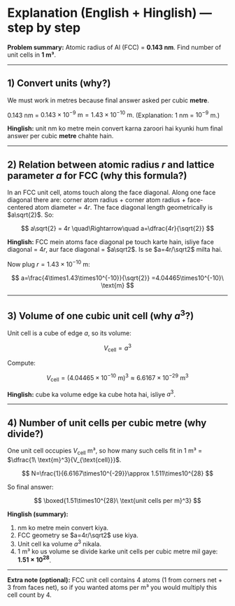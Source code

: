 # Explanation (English + Hinglish) — step by step

**Problem summary:**
Atomic radius of Al (FCC) = **0.143 nm**. Find number of unit cells in **1 m³**.

---

## 1) Convert units (why?)

We must work in metres because final answer asked per cubic **metre**.

0.143 nm = $0.143\times10^{-9}\ \text{m} = 1.43\times10^{-10}\ \text{m}$.
(Explanation: 1 nm = $10^{-9}$ m.)

**Hinglish:** unit nm ko metre mein convert karna zaroori hai kyunki hum final answer per cubic **metre** chahte hain.

---

## 2) Relation between atomic radius $r$ and lattice parameter $a$ for FCC (why this formula?)

In an FCC unit cell, atoms touch along the face diagonal. Along one face diagonal there are: corner atom radius + corner atom radius + face-centered atom diameter = $4r$. The face diagonal length geometrically is $a\sqrt{2}$.
So:

$$
a\sqrt{2} = 4r \quad\Rightarrow\quad a=\dfrac{4r}{\sqrt{2}}
$$

**Hinglish:** FCC mein atoms face diagonal pe touch karte hain, isliye face diagonal = $4r$, aur face diagonal = $a\sqrt2$. Is se $a=4r/\sqrt2$ milta hai.

Now plug $r=1.43\times10^{-10}\ \text{m}$:

$$
a=\frac{4\times1.43\times10^{-10}}{\sqrt{2}}
=4.04465\times10^{-10}\ \text{m}
$$

---

## 3) Volume of one cubic unit cell (why $a^3$?)

Unit cell is a cube of edge $a$, so its volume:

$$
V_{\text{cell}}=a^3
$$

Compute:

$$
V_{\text{cell}}=(4.04465\times10^{-10}\ \text{m})^3
\approx 6.6167\times10^{-29}\ \text{m}^3
$$

**Hinglish:** cube ka volume edge ka cube hota hai, isliye $a^3$.

---

## 4) Number of unit cells per cubic metre (why divide?)

One unit cell occupies $V_{\text{cell}}$ m³, so how many such cells fit in 1 m³ = $\dfrac{1\ \text{m}^3}{V_{\text{cell}}}$.

$$
N=\frac{1}{6.6167\times10^{-29}}\approx 1.511\times10^{28}
$$

So final answer:

$$
\boxed{1.51\times10^{28}\ \text{unit cells per m}^3}
$$

**Hinglish (summary):**

1. nm ko metre mein convert kiya.
2. FCC geometry se $a=4r/\sqrt2$ use kiya.
3. Unit cell ka volume $a^3$ nikala.
4. 1 m³ ko us volume se divide karke unit cells per cubic metre mil gaye: **$1.51\times10^{28}$**.

---

**Extra note (optional):** FCC unit cell contains 4 atoms (1 from corners net + 3 from faces net), so if you wanted atoms per m³ you would multiply this cell count by 4.
